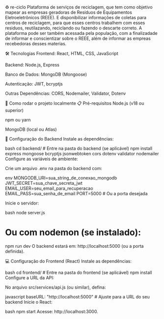 ♻️ re-ciclo
Plataforma de serviços de reciclagem, que tem como objetivo mapear as empresas geradoras de Resíduos de Equipamentos Eletroeletrônicos (REEE). E disponibilizar informações de coletas para centros de reciclagem, para que esses centros trabalhem com esses residuos,
reutilazando, reciclando ou fazendo o descarte correto. A plataforma pode ser também acessada pela população, com a finalizadade de informar e conscientizar sobre o REEE, além de informar as empreas recebedoras desses materias.


🛠️ Tecnologias
Frontend: React, HTML, CSS, JavaScript

Backend: Node.js, Express

Banco de Dados: MongoDB (Mongoose)

Autenticação: JWT, bcryptjs

Outras Dependências: CORS, Nodemailer, Validator, Dotenv

🚀 Como rodar o projeto localmente
📋 Pré-requisitos
Node.js (v18 ou superior)

npm ou yarn

MongoDB (local ou Atlas)

🔧 Configuração do Backend
Instale as dependências:

bash
cd backend/  # Entre na pasta do backend (se aplicável)
npm install express mongoose bcryptjs jsonwebtoken cors dotenv validator nodemailer
Configure as variáveis de ambiente:

Crie um arquivo .env na pasta do backend com:

env
MONGODB_URI=sua_string_de_conexao_mongodb
JWT_SECRET=sua_chave_secreta_jwt
EMAIL_USER=seu_email_para_recuperacao
EMAIL_PASS=sua_senha_de_email
PORT=5000  # Ou a porta desejada

Inicie o servidor:

bash
node server.js
# Ou com nodemon (se instalado):
npm run dev
O backend estará em: http://localhost:5000 (ou a porta definida).

💻 Configuração do Frontend (React)
Instale as dependências:

bash
cd frontend/  # Entre na pasta do frontend (se aplicável)
npm install
Configure a URL da API:

No arquivo src/services/api.js (ou similar), defina:

javascript
baseURL: "http://localhost:5000"  # Ajuste para a URL do seu backend
Inicie o React:

bash
npm start
Acesse: http://localhost:3000.